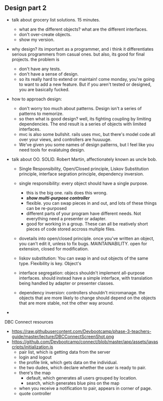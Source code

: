 ## Design part 2

- talk about grocery list solutions. 15 minutes.
  - what are the different objects? what are the different interfaces.
  - don't over-create objects.
  - show my version.

- why design? its important as a programmer, and i think it differentiates serious programmers from casual ones. but also, its good for final projects. the problem is
  - don't have any tests.
  - don't have a sense of design.
  - so its really hard to extend or maintain! come monday, you're going to want to add a new feature. But if you aren't tested or designed, you are basically fucked.

- how to approach design:
  - don't worry too much about patterns. Design isn't a series of patterns to memorize.
  - so then what is good design? well, its fighting coupling by limiting dependencies. The end result is a series of objects with limited interfaces.
  - mvc is also some bullshit. rails uses mvc, but there's model code all over your views, and controllers are huuuuge.
  - We've given you some names of design patterns, but I feel like you need tools for evalatuing design.

- talk about OO. SOLID. Robert Martin, affectionately known as uncle bob.
  - Single Responsibility, Open/Closed principle, Liskov Substitution principle, interface segration principle, dependency inversion.

  - single responsibility: every object should have a single purpose.
     - this is the big one. rails does this wrong.
     - ***show multi-purpose controller***
     - flexible. you can swap pieces in and out, and lots of these things can be re-purposed
     - different parts of your program have different needs. Not everything need a presenter or adapter.
     - good for working in a group. These can all be reatively short pieces of code stored accross multiple files.
  - dovetails into open/closed principle. once you've written an object, you can't edit it, unless to fix bugs. MAINTAINABILITY. open for extension, closed for modification.
  - liskov substitution: You can swap in and out objects of the same type. Flexibility is key. Object's
  - interface segregation: objecs shouldn't implement all-purpose interfaces. should instead have a simple interface, with translation being handled by adapter or presenter classes.
  - dependency inversion: controllers shouldn't micromanage. the objects that are more likely to change should depend on the objects that are more stable, not the other way around.

-


DBC Connect resources
 - https://raw.githubusercontent.com/Devbootcamp/phase-3-teachers-guide/master/lecture/DBCConnectScreenShot.png
 - https://github.com/Devbootcamp/connect/blob/master/app/assets/javascripts/initialization.js
   - pair list, which is getting data from the server
   - login and logout
   - the profile link, which gets data on the individual.
   - the two dudes, which declare whether the user is ready to pair.
   - there's the map
     - default, which generates all users grouped by location.
     - search, which generates blue pins on the map
   - when you receive a notification to pair, appears in corner of page.
   - quote controller
